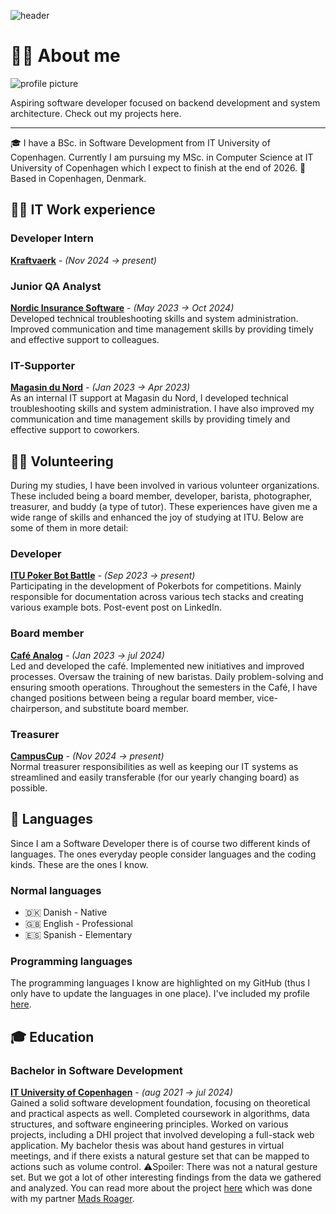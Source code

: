 ![header](/images/snow/DSCF5108.jpg)

# 😶‍🌫️ About me

![profile picture](/images/profile_pic.jpg)

Aspiring software developer focused on backend development and system architecture.
Check out my projects here.

---

🎓 I have a BSc. in Software Development from IT University of Copenhagen. Currently I am pursuing my MSc. in Computer Science at IT University of Copenhagen which I expect to finish at the end of 2026.
📍Based in Copenhagen, Denmark.

## 👨‍💻 IT Work experience

### Developer Intern

**[Kraftvaerk](https://kraftvaerk.com)** - *(Nov 2024 → present)*

### Junior QA Analyst

**[Nordic Insurance Software](https://nisportal.com/)** - *(May 2023 → Oct 2024)*\
Developed technical troubleshooting skills and system administration.
Improved communication and time management skills by providing timely and effective support to colleagues.

### IT-Supporter

**[Magasin du Nord](https://magasin.dk/)** - *(Jan 2023 → Apr 2023)*\
As an internal IT support at Magasin du Nord, I developed technical troubleshooting skills and system administration.
I have also improved my communication and time management skills by providing timely and effective support to coworkers.

## 🙋‍♂️ Volunteering

During my studies, I have been involved in various volunteer organizations. These included being a board member, developer, barista, photographer, treasurer, and buddy (a type of tutor). These experiences have given me a wide range of skills and enhanced the joy of studying at ITU.
Below are some of them in more detail:

### Developer

**[ITU Poker Bot Battle](https://pokerbot.dk)** - *(Sep 2023 → present)*\
Participating in the development of Pokerbots for competitions.
Mainly responsible for documentation across various tech stacks and creating various example bots.
Post-event post on LinkedIn.

### Board member

**[Café Analog](https://cafeanalog.dk)** - *(Jan 2023 → jul 2024)*\
Led and developed the café.
Implemented new initiatives and improved processes.
Oversaw the training of new baristas. Daily problem-solving and ensuring smooth operations.
Throughout the semesters in the Café, I have changed positions between being a regular board member, vice-chairperson, and substitute board member.

### Treasurer

**[CampusCup](https://campuscup.dk)** - *(Nov 2024 → present)*\
Normal treasurer responsibilities as well as keeping our IT systems as streamlined and easily transferable (for our yearly changing board) as possible.

## 💬 Languages

Since I am a Software Developer there is of course two different kinds of languages.
The ones everyday people consider languages and the coding kinds.
These are the ones I know.

### Normal languages

- 🇩🇰 Danish - Native
- 🇬🇧 English - Professional
- 🇪🇸 Spanish - Elementary

### Programming languages

The programming languages I know are highlighted on my GitHub (thus I only have to update the languages in one place). I've included my profile [here](https://github.com/lucasfth).

## 🎓 Education

### Bachelor in Software Development

**[IT University of Copenhagen](https://itu.dk/)** - *(aug 2021 → jul 2024)*\
Gained a solid software development foundation, focusing on theoretical and practical aspects as well.
Completed coursework in algorithms, data structures, and software engineering principles.
Worked on various projects, including a DHI project that involved developing a full-stack web application.
My bachelor thesis was about hand gestures in virtual meetings, and if there exists a natural gesture set that can be mapped to actions such as volume control. ⚠️Spoiler: There was not a natural gesture set.
But we got a lot of other interesting findings from the data we gathered and analyzed.
You can read more about the project [here](/projects/bachelor) which was done with my partner [Mads Roager](https://www.linkedin.com/in/mads-roager-97a46a231/).
